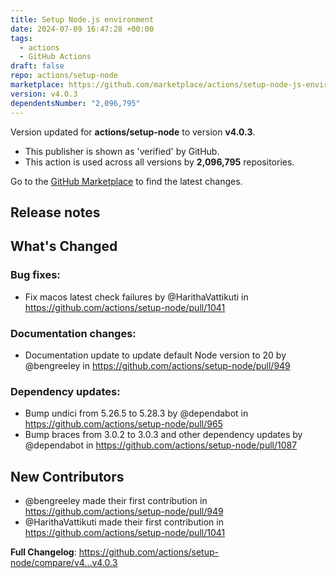 ```yaml
---
title: Setup Node.js environment
date: 2024-07-09 16:47:28 +00:00
tags:
  - actions
  - GitHub Actions
draft: false
repo: actions/setup-node
marketplace: https://github.com/marketplace/actions/setup-node-js-environment
version: v4.0.3
dependentsNumber: "2,096,795"
---
```



Version updated for **actions/setup-node** to version **v4.0.3**.
- This publisher is shown as 'verified' by GitHub.
- This action is used across all versions by **2,096,795** repositories.

Go to the [GitHub Marketplace](https://github.com/marketplace/actions/setup-node-js-environment) to find the latest changes.

## Release notes

## What's Changed
### Bug fixes:
* Fix macos latest check failures by @HarithaVattikuti in https://github.com/actions/setup-node/pull/1041

### Documentation changes:
* Documentation update to update default Node version to 20 by @bengreeley in https://github.com/actions/setup-node/pull/949

### Dependency  updates:
* Bump undici from 5.26.5 to 5.28.3 by @dependabot in https://github.com/actions/setup-node/pull/965
* Bump braces from 3.0.2 to 3.0.3 and other dependency updates by @dependabot in https://github.com/actions/setup-node/pull/1087

## New Contributors
* @bengreeley made their first contribution in https://github.com/actions/setup-node/pull/949
* @HarithaVattikuti made their first contribution in https://github.com/actions/setup-node/pull/1041

**Full Changelog**: https://github.com/actions/setup-node/compare/v4...v4.0.3
